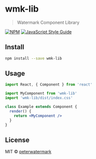 # wmk-lib

> Watermark Component Library

[![NPM](https://img.shields.io/npm/v/wmk-lib.svg)](https://www.npmjs.com/package/wmk-lib) [![JavaScript Style Guide](https://img.shields.io/badge/code_style-standard-brightgreen.svg)](https://standardjs.com)

## Install

```bash
npm install --save wmk-lib
```

## Usage

```jsx
import React, { Component } from 'react'

import MyComponent from 'wmk-lib'
import 'wmk-lib/dist/index.css'

class Example extends Component {
  render() {
    return <MyComponent />
  }
}
```

## License

MIT © [peterwatermark](https://github.com/peterwatermark)
